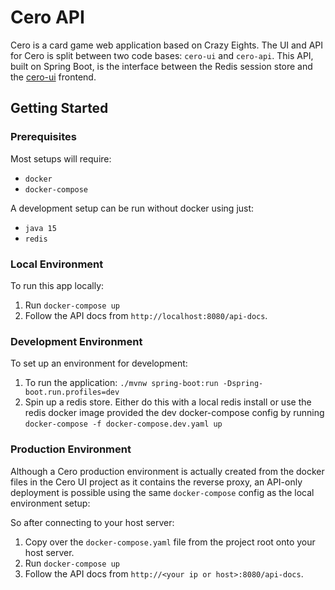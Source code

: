 # Cero API
Cero is a card game web application based on Crazy Eights. The UI and API for Cero is split between two code bases: `cero-ui` and `cero-api`.
This API, built on Spring Boot, is the interface between the Redis session store and the [cero-ui](https://github.com/drodriguln/cero-ui) frontend.

## Getting Started

### Prerequisites
Most setups will require:
- `docker`
- `docker-compose`

A development setup can be run without docker using just:
 - `java 15`
 - `redis`

### Local Environment
To run this app locally:
1. Run `docker-compose up`
2. Follow the API docs from `http://localhost:8080/api-docs`.

### Development Environment
To set up an environment for development:
1. To run the application: `./mvnw spring-boot:run -Dspring-boot.run.profiles=dev`
2. Spin up a redis store. Either do this with a local redis install or use the redis docker image provided the dev docker-compose config by running `docker-compose -f docker-compose.dev.yaml up`

### Production Environment
Although a Cero production environment is actually created from the docker files in the Cero UI project as it contains the reverse proxy, an API-only deployment is possible using the same `docker-compose` config as the local environment setup:

So after connecting to your host server:
1. Copy over the `docker-compose.yaml` file from the project root onto your host server.
2. Run `docker-compose up`
3. Follow the API docs from `http://<your ip or host>:8080/api-docs`.